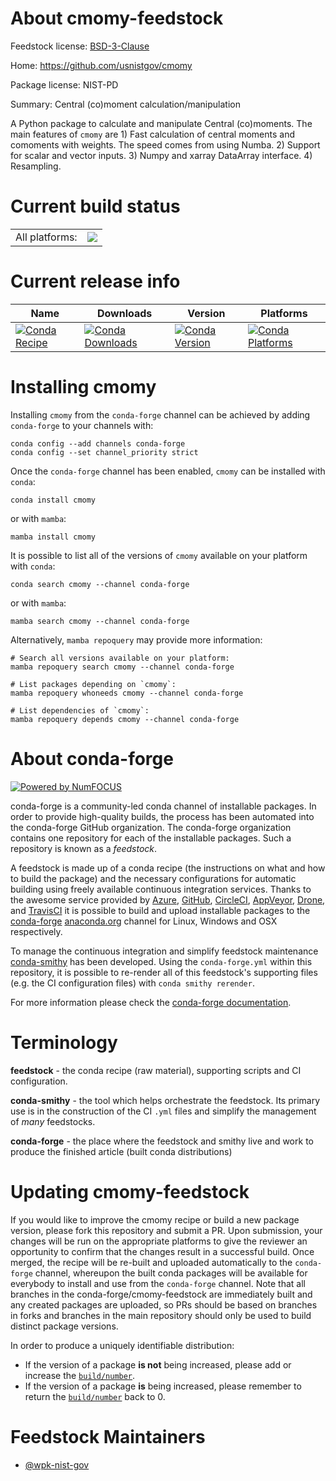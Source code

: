 About cmomy-feedstock
=====================

Feedstock license: [BSD-3-Clause](https://github.com/conda-forge/cmomy-feedstock/blob/main/LICENSE.txt)

Home: https://github.com/usnistgov/cmomy

Package license: NIST-PD

Summary: Central (co)moment calculation/manipulation

A Python package to calculate and manipulate Central (co)moments.
The main features of `cmomy` are 1) Fast calculation of central
moments and comoments with weights.  The speed comes from using
Numba.  2) Support for scalar and vector inputs. 3) Numpy and
xarray DataArray interface. 4) Resampling.


Current build status
====================


<table><tr><td>All platforms:</td>
    <td>
      <a href="https://dev.azure.com/conda-forge/feedstock-builds/_build/latest?definitionId=19391&branchName=main">
        <img src="https://dev.azure.com/conda-forge/feedstock-builds/_apis/build/status/cmomy-feedstock?branchName=main">
      </a>
    </td>
  </tr>
</table>

Current release info
====================

| Name | Downloads | Version | Platforms |
| --- | --- | --- | --- |
| [![Conda Recipe](https://img.shields.io/badge/recipe-cmomy-green.svg)](https://anaconda.org/conda-forge/cmomy) | [![Conda Downloads](https://img.shields.io/conda/dn/conda-forge/cmomy.svg)](https://anaconda.org/conda-forge/cmomy) | [![Conda Version](https://img.shields.io/conda/vn/conda-forge/cmomy.svg)](https://anaconda.org/conda-forge/cmomy) | [![Conda Platforms](https://img.shields.io/conda/pn/conda-forge/cmomy.svg)](https://anaconda.org/conda-forge/cmomy) |

Installing cmomy
================

Installing `cmomy` from the `conda-forge` channel can be achieved by adding `conda-forge` to your channels with:

```
conda config --add channels conda-forge
conda config --set channel_priority strict
```

Once the `conda-forge` channel has been enabled, `cmomy` can be installed with `conda`:

```
conda install cmomy
```

or with `mamba`:

```
mamba install cmomy
```

It is possible to list all of the versions of `cmomy` available on your platform with `conda`:

```
conda search cmomy --channel conda-forge
```

or with `mamba`:

```
mamba search cmomy --channel conda-forge
```

Alternatively, `mamba repoquery` may provide more information:

```
# Search all versions available on your platform:
mamba repoquery search cmomy --channel conda-forge

# List packages depending on `cmomy`:
mamba repoquery whoneeds cmomy --channel conda-forge

# List dependencies of `cmomy`:
mamba repoquery depends cmomy --channel conda-forge
```


About conda-forge
=================

[![Powered by
NumFOCUS](https://img.shields.io/badge/powered%20by-NumFOCUS-orange.svg?style=flat&colorA=E1523D&colorB=007D8A)](https://numfocus.org)

conda-forge is a community-led conda channel of installable packages.
In order to provide high-quality builds, the process has been automated into the
conda-forge GitHub organization. The conda-forge organization contains one repository
for each of the installable packages. Such a repository is known as a *feedstock*.

A feedstock is made up of a conda recipe (the instructions on what and how to build
the package) and the necessary configurations for automatic building using freely
available continuous integration services. Thanks to the awesome service provided by
[Azure](https://azure.microsoft.com/en-us/services/devops/), [GitHub](https://github.com/),
[CircleCI](https://circleci.com/), [AppVeyor](https://www.appveyor.com/),
[Drone](https://cloud.drone.io/welcome), and [TravisCI](https://travis-ci.com/)
it is possible to build and upload installable packages to the
[conda-forge](https://anaconda.org/conda-forge) [anaconda.org](https://anaconda.org/)
channel for Linux, Windows and OSX respectively.

To manage the continuous integration and simplify feedstock maintenance
[conda-smithy](https://github.com/conda-forge/conda-smithy) has been developed.
Using the ``conda-forge.yml`` within this repository, it is possible to re-render all of
this feedstock's supporting files (e.g. the CI configuration files) with ``conda smithy rerender``.

For more information please check the [conda-forge documentation](https://conda-forge.org/docs/).

Terminology
===========

**feedstock** - the conda recipe (raw material), supporting scripts and CI configuration.

**conda-smithy** - the tool which helps orchestrate the feedstock.
                   Its primary use is in the construction of the CI ``.yml`` files
                   and simplify the management of *many* feedstocks.

**conda-forge** - the place where the feedstock and smithy live and work to
                  produce the finished article (built conda distributions)


Updating cmomy-feedstock
========================

If you would like to improve the cmomy recipe or build a new
package version, please fork this repository and submit a PR. Upon submission,
your changes will be run on the appropriate platforms to give the reviewer an
opportunity to confirm that the changes result in a successful build. Once
merged, the recipe will be re-built and uploaded automatically to the
`conda-forge` channel, whereupon the built conda packages will be available for
everybody to install and use from the `conda-forge` channel.
Note that all branches in the conda-forge/cmomy-feedstock are
immediately built and any created packages are uploaded, so PRs should be based
on branches in forks and branches in the main repository should only be used to
build distinct package versions.

In order to produce a uniquely identifiable distribution:
 * If the version of a package **is not** being increased, please add or increase
   the [``build/number``](https://docs.conda.io/projects/conda-build/en/latest/resources/define-metadata.html#build-number-and-string).
 * If the version of a package **is** being increased, please remember to return
   the [``build/number``](https://docs.conda.io/projects/conda-build/en/latest/resources/define-metadata.html#build-number-and-string)
   back to 0.

Feedstock Maintainers
=====================

* [@wpk-nist-gov](https://github.com/wpk-nist-gov/)

